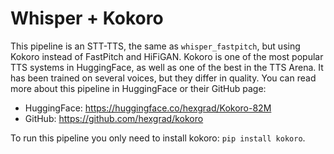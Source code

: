 # Whisper + Kokoro

This pipeline is an STT-TTS, the same as `whisper_fastpitch`, but using Kokoro instead of FastPitch and HiFiGAN. Kokoro is one of the most popular TTS systems in HuggingFace, as well as one of the best in the TTS Arena. It has been trained on several voices, but they differ in quality. You can read more about this pipeline in HuggingFace or their GitHub page:

- HuggingFace: <https://huggingface.co/hexgrad/Kokoro-82M>
- GitHub: <https://github.com/hexgrad/kokoro>

To run this pipeline you only need to install kokoro: `pip install kokoro`.

